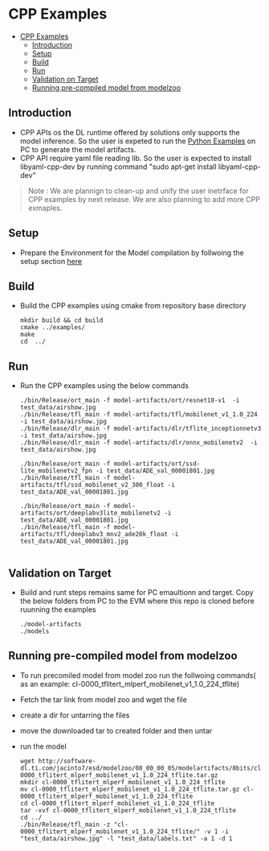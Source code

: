 # CPP Examples
- [CPP Examples](#cpp-examples)
  - [Introduction](#introduction)
  - [Setup](#setup)
  - [Build](#build)
  - [Run](#run)
  - [Validation on Target](#validation-on-target)
  - [Running pre-compiled model from modelzoo](#running-pre-compiled-model-from-modelzoo)


## Introduction

   - CPP APIs os the DL runtime offered by solutions only supports the model inference. So the user is expeted  to run the [Python Examples](../../README.md#python-exampe) on PC to generate the model artifacts.
   - CPP API require yaml file reading lib. So the user is expected to install libyaml-cpp-dev by running command "sudo apt-get install libyaml-cpp-dev"
> Note : We are plannign to clean-up and unify the user inetrface for CPP examples by next release. We are also planning to add more CPP exmaples.

## Setup
- Prepare the Environment for the Model compilation by follwoing the setup section [here](../../README.md#setup)


## Build 
  - Build the CPP examples using cmake from repository base directory
    ```
    mkdir build && cd build
    cmake ../examples/
    make
    cd  ../
    ```

## Run 
  - Run the CPP examples using the below commands
    ```
    ./bin/Release/ort_main -f model-artifacts/ort/resnet18-v1  -i test_data/airshow.jpg
    ./bin/Release/tfl_main -f model-artifacts/tfl/mobilenet_v1_1.0_224 -i test_data/airshow.jpg
    ./bin/Release/dlr_main -f model-artifacts/dlr/tflite_inceptionnetv3  -i test_data/airshow.jpg
    ./bin/Release/dlr_main -f model-artifacts/dlr/onnx_mobilenetv2  -i test_data/airshow.jpg

    ./bin/Release/ort_main -f model-artifacts/ort/ssd-lite_mobilenetv2_fpn -i test_data/ADE_val_00001801.jpg
    ./bin/Release/tfl_main -f model-artifacts/tfl/ssd_mobilenet_v2_300_float -i test_data/ADE_val_00001801.jpg

    ./bin/Release/ort_main -f model-artifacts/ort/deeplabv3lite_mobilenetv2 -i test_data/ADE_val_00001801.jpg
    ./bin/Release/tfl_main -f model-artifacts/tfl/deeplabv3_mnv2_ade20k_float -i test_data/ADE_val_00001801.jpg


    ```
## Validation on Target
- Build and runt steps remains same for PC emaultionn and target. Copy the below folders from PC to the EVM where this repo is cloned before ruunning the examples
  
    ```
    ./model-artifacts
    ./models
    ```
## Running pre-compiled model from modelzoo
- To run precomiled model from model zoo run the follwoing commands( as an example: cl-0000_tflitert_mlperf_mobilenet_v1_1.0_224_tflite)
- Fetch the tar link from model zoo and wget the file
- create a dir for untarring the files
- move the downloaded tar to created folder and then untar
- run the model 
  
    ```
    wget http://software-dl.ti.com/jacinto7/esd/modelzoo/08_00_00_05/modelartifacts/8bits/cl-0000_tflitert_mlperf_mobilenet_v1_1.0_224_tflite.tar.gz
    mkdir cl-0000_tflitert_mlperf_mobilenet_v1_1.0_224_tflite
    mv cl-0000_tflitert_mlperf_mobilenet_v1_1.0_224_tflite.tar.gz cl-0000_tflitert_mlperf_mobilenet_v1_1.0_224_tflite
    cd cl-0000_tflitert_mlperf_mobilenet_v1_1.0_224_tflite
    tar -xvf cl-0000_tflitert_mlperf_mobilenet_v1_1.0_224_tflite
    cd ../
    ./bin/Release/tfl_main -z "cl-0000_tflitert_mlperf_mobilenet_v1_1.0_224_tflite/" -v 1 -i "test_data/airshow.jpg" -l "test_data/labels.txt" -a 1 -d 1
    ```


